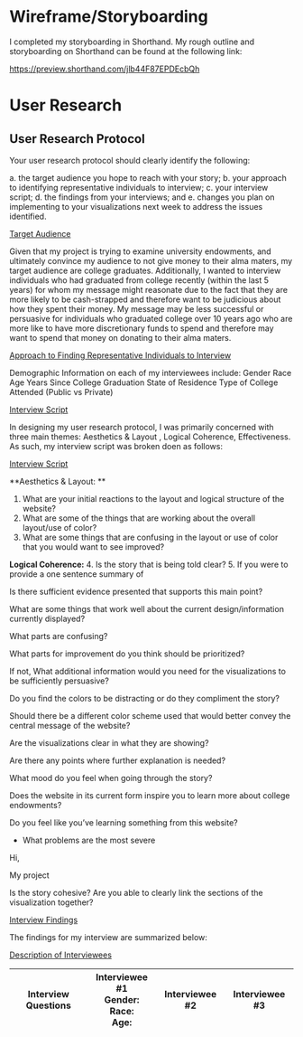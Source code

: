 # Wireframe/Storyboarding

I completed my storyboarding in Shorthand. My rough outline and storyboarding on Shorthand can be found at the following link: 

https://preview.shorthand.com/jlb44F87EPDEcbQh


# User Research

## User Research Protocol


Your user research protocol should clearly identify the following: 

a. the target audience you hope to reach with your story; 
b. your approach to identifying representative individuals to interview; 
c. your interview script; 
d. the findings from your interviews; and 
e. changes you plan on implementing to your visualizations next week to address the issues identified. 


<u> Target Audience </u>

Given that my project is trying to examine university endowments, and ultimately convince my audience to not give money to their alma maters, my target audience are college graduates. Additionally, I wanted to interview individuals who had graduated from college recently  (within the last 5 years) for whom my message might reasonate due to the fact that they are more likely to be cash-strapped and therefore want to be judicious about how they spent their money. My message may be less successful or persuasive for individuals who graduated college over 10 years ago who are more like to have more discretionary funds to spend and therefore may want to spend that money on donating to their alma maters.


<u> Approach to Finding Representative Individuals to Interview </u>

  
  Demographic Information on each of my interviewees include:
  Gender
  Race
  Age
  Years Since College Graduation
  State of Residence
  Type of College Attended (Public vs Private)
  
 
<u> Interview Script </u>

In designing my user research protocol, I was primarily concerned with three main themes: Aesthetics & Layout , Logical Coherence, Effectiveness. As such, my interview script was broken doen as follows:


<u> Interview Script </u>

**Aesthetics & Layout: **

1. What are your initial reactions to the layout and logical structure of the website?
2. What are some of the things that are working about the overall layout/use of color?
3. What are some things that are confusing in the layout or use of color that you would want to see improved?

**Logical Coherence:**
4. Is the story that is being told clear?
5. If you were to provide a one sentence summary of 

Is there sufficient evidence presented that supports this main point?

What are some things that work well about the current design/information currently displayed?

What parts are confusing?

What parts for improvement do you think should be prioritized?

If not, What additional information would you need for the visualizations to be sufficiently persuasive?

Do you find the colors to be distracting or do they compliment the story?

Should there be a different color scheme used that would better convey the central message of the website?

Are the visualizations clear in what they are showing?

Are there any points where further explanation is needed?

What mood do you feel when going through the story? 

Does the website in its current form inspire you to learn more about college endowments?

Do you feel like you’ve learning something from this website? 

- What problems are the most severe

Hi, 

My project

Is the story cohesive?
Are you able to clearly link the sections of the visualization together?
  
 
<u> Interview Findings  </u>

The findings for my interview are summarized below:
  


<u> Description of Interviewees </u>

| Interview Questions| Interviewee #1 <br> Gender:  <br> Race:  <br> Age:  <br>| Interviewee #2 | Interviewee #3 |
| --------- | -------------- | -------------- |  ------------- |


